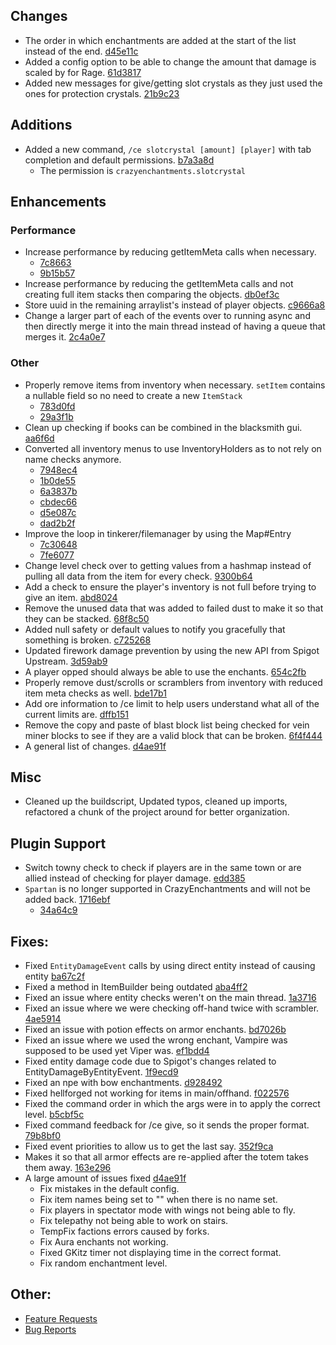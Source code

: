 ## Changes
* The order in which enchantments are added at the start of the list instead of the end. [d45e11c](https://github.com/Crazy-Crew/CrazyEnchantments/commit/d45e11c9deabbcfeaa9e96b1066a1ef802281fd5)
* Added a config option to be able to change the amount that damage is scaled by for Rage. [61d3817](https://github.com/Crazy-Crew/CrazyEnchantments/commit/61d3817045272a836fc1a91f63912869013bdb46)
* Added new messages for give/getting slot crystals as they just used the ones for protection crystals. [21b9c23](https://github.com/Crazy-Crew/CrazyEnchantments/commit/21b9c23e9507752bfdf90fd3b2ead4cfba2944b5)

## Additions
* Added a new command, `/ce slotcrystal [amount] [player]` with tab completion and default permissions. [b7a3a8d](https://github.com/Crazy-Crew/CrazyEnchantments/commit/b7a3a8df6f2550f6612f5266520d3ea531bde621)
  * The permission is `crazyenchantments.slotcrystal`

## Enhancements
### Performance
* Increase performance by reducing getItemMeta calls when necessary.
  * [7c8663](https://github.com/Crazy-Crew/CrazyEnchantments/commit/7c86631a81cdb7253c748b42daa8541fa1972da0)
  * [9b15b57](https://github.com/Crazy-Crew/CrazyEnchantments/commit/9b15b57cfa3c0b5a4e87f0c63b0577a6a353c74c)
* Increase performance by reducing the getItemMeta calls and not creating full item stacks then comparing the objects. [db0ef3c](https://github.com/Crazy-Crew/CrazyEnchantments/commit/db0ef3ce1d20c4621ef70f9144fbdedeb3d7cd78)
* Store uuid in the remaining arraylist's instead of player objects. [c9666a8](https://github.com/Crazy-Crew/CrazyEnchantments/commit/c9666a8aee8bad521d0f10a1a00384cb63b631bb)
* Change a larger part of each of the events over to running async and then directly merge it into the main thread instead of having a queue that merges it. [2c4a0e7](https://github.com/Crazy-Crew/CrazyEnchantments/commit/2c4a0e788ef1aeef1393531d19623b065855f8a0)

### Other
* Properly remove items from inventory when necessary. `setItem` contains a nullable field so no need to create a new `ItemStack` 
  * [783d0fd](https://github.com/Crazy-Crew/CrazyEnchantments/commit/783d0fd37debe7c025e97cca6520daff5c35dc58)
  * [29a3f1b](https://github.com/Crazy-Crew/CrazyEnchantments/commit/29a3f1b4b8514b21687fb3b11ccf69edd88f404f)
* Clean up checking if books can be combined in the blacksmith gui. [aa6f6d](https://github.com/Crazy-Crew/CrazyEnchantments/commit/aa6f6d729c5719ca83ecd087cef7bb198b11df97)
* Converted all inventory menus to use InventoryHolders as to not rely on name checks anymore.
  * [7948ec4](https://github.com/Crazy-Crew/CrazyEnchantments/commit/6948ec444e1f1e519a6ddd11e3aa2f95ff032982)
  * [1b0de55](https://github.com/Crazy-Crew/CrazyEnchantments/commit/1b0de552323ce453bdc81f2e6e3715198a557011)
  * [6a3837b](https://github.com/Crazy-Crew/CrazyEnchantments/commit/6a3837bdbdc61598fc2215df342ec8393304ab95)
  * [cbdec66](https://github.com/Crazy-Crew/CrazyEnchantments/commit/cbdec66e838d567983878b0ec37d50a45176a27b)
  * [d5e087c](https://github.com/Crazy-Crew/CrazyEnchantments/commit/d5e087c0a1c263776b256ade6258974c181369ba)
  * [dad2b2f](https://github.com/Crazy-Crew/CrazyEnchantments/commit/dad2b2f4f9beb626b5641b7d06bb7df20e7c9e09)
* Improve the loop in tinkerer/filemanager by using the Map#Entry
  * [7c30648](https://github.com/Crazy-Crew/CrazyEnchantments/commit/7c30648a5d54cb788746626ae48be3c2a98b21c5) 
  * [7fe6077](https://github.com/Crazy-Crew/CrazyEnchantments/commit/7fe6077f34571614b9efaa1f7cbe3963df43594f)
* Change level check over to getting values from a hashmap instead of pulling all data from the item for every check. [9300b64](https://github.com/Crazy-Crew/CrazyEnchantments/commit/9300b647e37c139ff4255fdd16f27ed622fc51dd)
* Add a check to ensure the player's inventory is not full before trying to give an item. [abd8024](https://github.com/Crazy-Crew/CrazyEnchantments/commit/abd8024d37da844a224d78af9d74795b198d645b)
* Remove the unused data that was added to failed dust to make it so that they can be stacked. [68f8c50](https://github.com/Crazy-Crew/CrazyEnchantments/commit/68f8c50247570179c93a16997f3ea6fd228cdffc)
* Added null safety or default values to notify you gracefully that something is broken. [c725268](https://github.com/Crazy-Crew/CrazyEnchantments/commit/c7252680851cfaa842b02adbb32a34512bd29c3e)
* Updated firework damage prevention by using the new API from Spigot Upstream. [3d59ab9](https://github.com/Crazy-Crew/CrazyEnchantments/commit/3d59ab92e75a0f3f534757bb548484485dcb00cd)
* A player opped should always be able to use the enchants. [654c2fb](https://github.com/Crazy-Crew/CrazyEnchantments/commit/654c2fb78d069314fedeb861ab59bf3a98b31c11)
* Properly remove dust/scrolls or scramblers from inventory with reduced item meta checks as well. [bde17b1](https://github.com/Crazy-Crew/CrazyEnchantments/commit/bde17b111facedf38fb743bd2b400c17411fc30e)
* Add ore information to /ce limit to help users understand what all of the current limits are. [dffb151](https://github.com/Crazy-Crew/CrazyEnchantments/commit/dffb151946df581e613e4f8dac1d5198bbbcd82f)
* Remove the copy and paste of blast block list being checked for vein miner blocks to see if they are a valid block that can be broken. [6f4f444](https://github.com/Crazy-Crew/CrazyEnchantments/commit/6f4f444e0632fc8ffa8a07d3f5ba37ca62491e79)
* A general list of changes. [d4ae91f](https://github.com/Crazy-Crew/CrazyEnchantments/commit/d4ae91fd08d0caf13a6cd0f4416a1a60edf4d5b1)

## Misc
* Cleaned up the buildscript, Updated typos, cleaned up imports, refactored a chunk of the project around for better organization.

## Plugin Support
* Switch towny check to check if players are in the same town or are allied instead of checking for player damage. [edd385](https://github.com/Crazy-Crew/CrazyEnchantments/commit/edd38508418ef340b3b06ba05cbc1ea6945620ea)
* `Spartan` is no longer supported in CrazyEnchantments and will not be added back. [1716ebf](https://github.com/Crazy-Crew/CrazyEnchantments/commit/1716ebf53a8e4547b960d6ba4f83d3a2c17746d1)
  * [34a64c9](https://github.com/Crazy-Crew/CrazyEnchantments/commit/34a64c9fa0f8d187b28823e66cf94e62145b1a7f)

## Fixes:
* Fixed `EntityDamageEvent` calls by using direct entity instead of causing entity [ba67c2f](https://github.com/Crazy-Crew/CrazyEnchantments/commit/ba67c2f6b1e3538d97ea246a424443ebab548fea)
* Fixed a method in ItemBuilder being outdated [aba4ff2](https://github.com/Crazy-Crew/CrazyEnchantments/commit/aba4ff20e80042d4fb5158b66a5dfa402e7f26b8)
* Fixed an issue where entity checks weren't on the main thread. [1a3716](https://github.com/Crazy-Crew/CrazyEnchantments/commit/1a37162b0d1ea050683408ebe520b7ae52cac952)
* Fixed an issue where we were checking off-hand twice with scrambler. [4ae5914](https://github.com/Crazy-Crew/CrazyEnchantments/commit/4ae5914487f35ad833de2232852b93f7d7ad5508)
* Fixed an issue with potion effects on armor enchants. [bd7026b](https://github.com/Crazy-Crew/CrazyEnchantments/commit/bd7026b13a971307a470fa6dd3efc4ad38574e72)
* Fixed an issue where we used the wrong enchant, Vampire was supposed to be used yet Viper was. [ef1bdd4](https://github.com/Crazy-Crew/CrazyEnchantments/commit/ef1bdd45e0513388e24689c9c7069b5939190ed7)
* Fixed entity damage code due to Spigot's changes related to EntityDamageByEntityEvent. [1f9ecd9](https://github.com/Crazy-Crew/CrazyEnchantments/commit/1f9ecd9e2cceb11d2c1c5bbae01addeb1059385d)
* Fixed an npe with bow enchantments. [d928492](https://github.com/Crazy-Crew/CrazyEnchantments/commit/d928492691d0db43ba1cd447cc38919948c44475)
* Fixed hellforged not working for items in main/offhand. [f022576](https://github.com/Crazy-Crew/CrazyEnchantments/commit/f02257654de87257b1d66201f24d7cab59a865c4)
* Fixed the command order in which the args were in to apply the correct level. [b5cbf5c](https://github.com/Crazy-Crew/CrazyEnchantments/commit/b5cbf5ce4480539d928870a71fbb4887ab343de9)
* Fixed command feedback for /ce give, so it sends the proper format. [79b8bf0](https://github.com/Crazy-Crew/CrazyEnchantments/commit/79b8bf072bffa013b7182474debc4e62b81cf75b)
* Fixed event priorities to allow us to get the last say. [352f9ca](https://github.com/Crazy-Crew/CrazyEnchantments/commit/352f9ca9a63431ad7ec4569732cdc7d79528ec30)
* Makes it so that all armor effects are re-applied after the totem takes them away. [163e296](https://github.com/Crazy-Crew/CrazyEnchantments/commit/163e2963c31cf4fa4a2ab823b137803ce6c6799a)
* A large amount of issues fixed [d4ae91f](https://github.com/Crazy-Crew/CrazyEnchantments/commit/d4ae91fd08d0caf13a6cd0f4416a1a60edf4d5b1)
  * Fix mistakes in the default config.
  * Fix item names being set to "" when there is no name set.
  * Fix players in spectator mode with wings not being able to fly.
  * Fix telepathy not being able to work on stairs.
  * TempFix factions errors caused by forks.
  * Fix Aura enchants not working.
  * Fixed GKitz timer not displaying time in the correct format.
  * Fix random enchantment level.

## Other:
* [Feature Requests](https://github.com/Crazy-Crew/CrazyEnchantments/issues)
* [Bug Reports](https://github.com/Crazy-Crew/CrazyEnchantments/issues)